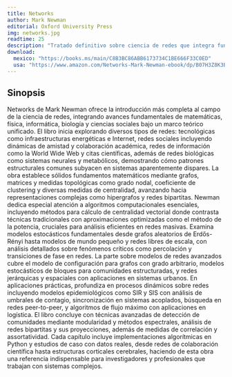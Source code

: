 ```yaml
---
title: Networks
author: Mark Newman
editorial: Oxford University Press
img: networks.jpg
readtime: 25
description: "Tratado definitivo sobre ciencia de redes que integra fundamentos matemáticos, modelos computacionales y aplicaciones prácticas en campos diversos como tecnología, biología y ciencias sociales."
download: 
  mexico: "https://books.ms/main/C8B3BC86ABB6173734C1BE666F33C0ED"
  usa: "https://www.amazon.com/Networks-Mark-Newman-ebook/dp/B07H3Z8K3B"
---
```


## Sinopsis

Networks de Mark Newman ofrece la introducción más completa al campo de la ciencia de redes, integrando avances fundamentales de matemáticas, física, informática, biología y ciencias sociales bajo un marco teórico unificado. El libro inicia explorando diversos tipos de redes: tecnológicas como infraestructuras energéticas e Internet, redes sociales incluyendo dinámicas de amistad y colaboración académica, redes de información como la World Wide Web y citas científicas, además de redes biológicas como sistemas neurales y metabólicos, demostrando cómo patrones estructurales comunes subyacen en sistemas aparentemente dispares. La obra establece sólidos fundamentos matemáticos mediante grafos, matrices y medidas topológicas como grado nodal, coeficiente de clustering y diversas medidas de centralidad, avanzando hacia representaciones complejas como hipergrafos y redes bipartitas. Newman dedica especial atención a algoritmos computacionales esenciales, incluyendo métodos para cálculo de centralidad vectorial donde contrasta técnicas tradicionales con aproximaciones optimizadas como el método de la potencia, cruciales para análisis eficientes en redes masivas. Examina modelos estocásticos fundamentales desde grafos aleatorios de Erdős-Rényi hasta modelos de mundo pequeño y redes libres de escala, con análisis detallados sobre fenómenos críticos como percolación y transiciones de fase en redes. La parte sobre modelos de redes avanzados cubre el modelo de configuración para grafos con grado arbitrario, modelos estocásticos de bloques para comunidades estructuradas, y redes jerárquicas y espaciales con aplicaciones en sistemas urbanos. En aplicaciones prácticas, profundiza en procesos dinámicos sobre redes incluyendo modelos epidemiológicos como SIR y SIS con análisis de umbrales de contagio, sincronización en sistemas acoplados, búsqueda en redes peer-to-peer, y algoritmos de flujo máximo con aplicaciones en logística. El libro concluye con técnicas avanzadas de detección de comunidades mediante modularidad y métodos espectrales, análisis de redes bipartitas y sus proyecciones, además de medidas de correlación y assortatividad. Cada capítulo incluye implementaciones algorítmicas en Python y estudios de caso con datos reales, desde redes de colaboración científica hasta estructuras corticales cerebrales, haciendo de esta obra una referencia indispensable para investigadores y profesionales que trabajan con sistemas complejos.